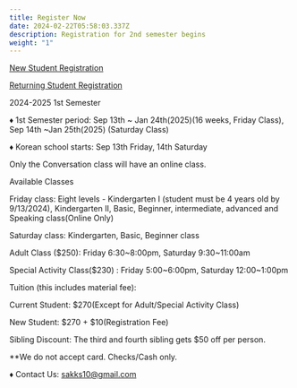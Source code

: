 ```yaml
---
title: Register Now
date: 2024-02-22T05:58:03.337Z
description: Registration for 2nd semester begins
weight: "1"
---
```

<a class="bg-blue-500 hover:bg-blue-700 text-white font-bold py-2 px-4 rounded my-8" href="/registration_pages/register">New Student Registration</a>

<a class="bg-blue-500 hover:bg-blue-700 text-white font-bold py-2 px-4 rounded" href="/registration_pages/reregister">Returning Student Registration</a>

2024-2025 1st Semester

♦ 1st Semester period: Sep 13th \~ Jan 24th(2025)(16 weeks, Friday Class), Sep 14th \~Jan 25th(2025) (Saturday Class)

♦ Korean school starts: Sep 13th Friday, 14th Saturday

Only the Conversation class will have an online class.

Available Classes

Friday class: Eight levels - Kindergarten I (student must be 4 years old by 9/13/2024), Kindergarten II, Basic, Beginner, intermediate, advanced and Speaking class(Online Only)

Saturday class: Kindergarten, Basic, Beginner class

Adult Class ($250): Friday 6:30\~8:00pm, Saturday 9:30\~11:00am

Special Activity Class($230) :  Friday 5:00\~6:00pm, Saturday 12:00\~1:00pm

Tuition (this includes material fee):

Current Student: $270(Except for Adult/Special Activity Class)

New Student: $270 + $10(Registration Fee)

Sibling Discount: The third and fourth sibling gets $50 off per person.

\*\*We do not accept card. Checks/Cash only.

♦ Contact Us: sakks10@gmail.com
